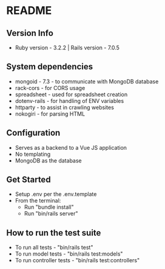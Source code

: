 # README

## Version Info
* Ruby version - 3.2.2 | Rails version - 7.0.5

## System dependencies
  * mongoid - 7.3 - to communicate with MongoDB database
  * rack-cors - for CORS usage
  * spreadsheet - used for spreadsheet creation
  * dotenv-rails - for handling of ENV variables 
  * httparty - to assist in crawling websites
  * nokogiri - for parsing HTML

## Configuration
  * Serves as a backend to a Vue JS application
  * No templating
  * MongoDB as the database

##  Get Started
  * Setup .env per the .env.template
  * From the terminal:
    * Run "bundle install"
    * Run "bin/rails server"

## How to run the test suite
  * To run all tests - "bin/rails test"
  * To run model tests - "bin/rails test:models"
  * To run controller tests - "bin/rails test:controllers"
